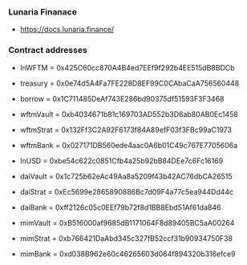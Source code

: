 ### Lunaria Finanace
 - https://docs.lunaria.finance/
### Contract addresses
- lnWFTM = 0x425C60cc870A4B4ed7EEf9f292b4EE515dB8BDCb
- treasury = 0x0e74d5A4Fa7FE228D8EF99C0CAbaCaA756560448
- borrow = 0x1C711485DeAf743E286bd90375df51593F3F3468
- wftmVault = 0xb4034671b81c169703AD552b3D6ab80AB0Ec1458
- wftmStrat = 0x132Ff3C2A92F6173f84A89efF03f3FBc99aC1973
- wftmBank = 0x027171DB560ede4aac0A6b01C49c767E7705606a

- lnUSD = 0xbe54c622c0851Cfb4a25b92bB84DEe7c6Fc16169
- daiVault = 0x1c725b62eAc49Aa8a5209f43b42AC76dbCA26515
- daiStrat = 0xEc5699e2865890886Bc7d09F4a77c5ea944Dd44c
- daiBank = 0xff2126c05c0EEf79b72f8d1BB8Ebd51Af61da846

- mimVault = 0xB516000af9685dB1171064F8d89405BC5aA00264
- mimStrat = 0xb766421DaAbd345c327fB52ccf31b90934750F38
- mimBank = 0xd038B962e60c46265603d064f894320b316efce9
